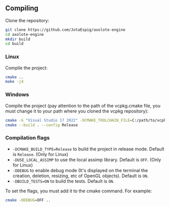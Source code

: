 ## Compiling

Clone the repository:
```bash
git clone https://github.com/JotaEspig/axolote-engine
cd axolote-engine
mkdir build
cd build
```

### Linux

Compile the project:
```bash
cmake ..
make -j4
```

### Windows

Compile the project (pay attention to the path of the vcpkg.cmake file,
you must change it to your path where you cloned the vcpkg repository):
```bash
cmake -G "Visual Studio 17 2022" -DCMAKE_TOOLCHAIN_FILE=C:/path/to/vcpkg/scripts/buildsystems/vcpkg.cmake ..
cmake --build . --config Release
```

### Compilation flags

 * `-DCMAKE_BUILD_TYPE=Release` to build the project in release mode. Default is `Release`. (Only for Linux)
 * `-DUSE_LOCAL_ASSIMP` to use the local assimp library. Default is `OFF`. (Only for Linux)
 * `-DDEBUG` to enable debug mode (It's displayed on the terminal the creation, deletion, resizing, etc of OpenGL objects). Default is `ON`.
 * `-DBUILD_TESTS=ON` to build the tests. Default is `ON`.

To set the flags, you must add it to the cmake command. For example:
```bash
cmake -DDEBUG=OFF ..
```

